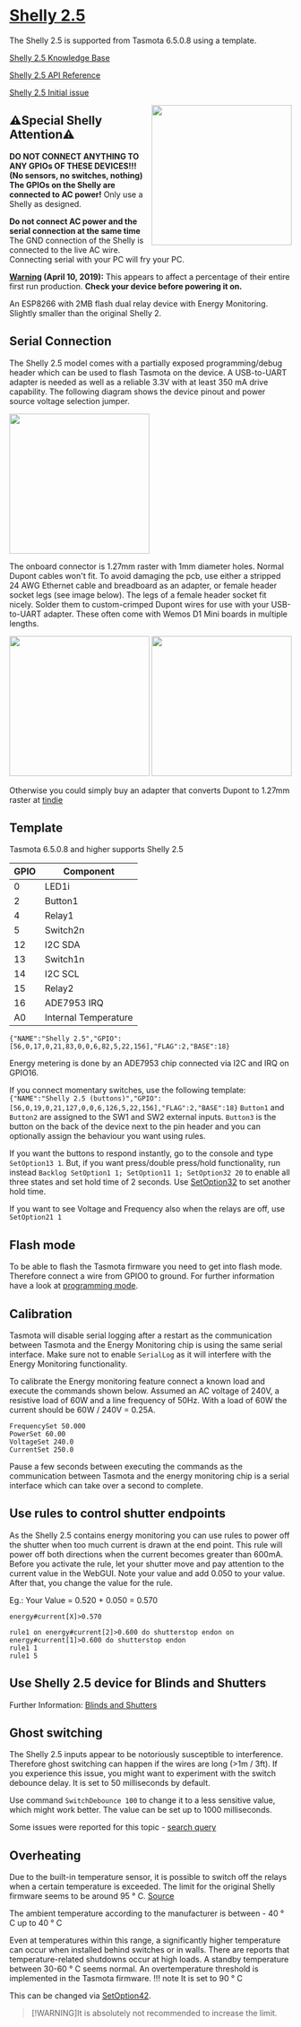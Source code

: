 # [Shelly 2.5](https://www.shelly.com/en/products/shop/shelly-2-5-ce-ul-1)

The Shelly 2.5 is supported from Tasmota 6.5.0.8 using a template.

[Shelly 2.5 Knowledge Base](https://kb.shelly.cloud/knowledge-base/shelly-2-5)

[Shelly 2.5 API Reference](https://shelly-api-docs.shelly.cloud/gen1/#shelly2-5)

[Shelly 2.5 Initial issue](https://github.com/arendst/Tasmota/issues/5592)

<img src="https://www.shelly.com/_Resources/Persistent/a/d/f/3/adf3a6866d34f9195f7c018cc4d8793c75a59fbd/108%5B72%5D-1250x1250.webp" width="250" align="right" />


## ⚠️️Special Shelly Attention⚠️️

**DO NOT CONNECT ANYTHING TO ANY GPIOs OF THESE DEVICES!!! (No sensors, no switches, nothing)
The GPIOs on the Shelly are connected to AC power!** Only use a Shelly as designed.

**Do not connect AC power and the serial connection at the same time**
The GND connection of the Shelly is connected to the live AC wire. Connecting serial with your PC will fry your PC.

**[Warning](https://www.facebook.com/groups/ShellyIoTCommunitySupport/permalink/2029876037111750/) (April 10, 2019):** This appears to affect a percentage of their entire first run production. **Check your device before powering it on.**

An ESP8266 with 2MB flash dual relay device with Energy Monitoring. Slightly smaller than the original Shelly 2.

## Serial Connection

The Shelly 2.5 model comes with a partially exposed programming/debug header which can be used to flash Tasmota on the device. A USB-to-UART adapter is needed as well as a reliable 3.3V with at least 350 mA drive capability. The following diagram shows the device pinout and power source voltage selection jumper.

<img src="https://kb.shelly.cloud/__attachments/237502485/2.5-addon-interface.png?inst-v=c5a6a296-4215-467c-94e2-cd19f02ebcf8" height="250" />

The onboard connector is 1.27mm raster with 1mm diameter holes. Normal Dupont cables won't fit. To avoid damaging the pcb, use either a stripped 24 AWG Ethernet cable and breadboard as an adapter, or female header socket legs (see image below). The legs of a female header socket fit nicely. Solder them to custom-crimped Dupont wires for use with your USB-to-UART adapter. These often come with Wemos D1 Mini boards in multiple lengths.

<img src="https://user-images.githubusercontent.com/188284/63646301-aef1d800-c710-11e9-9bf7-5b45ca470144.png" height="250" />
<img src="https://user-images.githubusercontent.com/188284/63646333-3dfef000-c711-11e9-9446-82ea0ce88c95.png" height="250" />

Otherwise you could simply buy an adapter that converts Dupont to 1.27mm raster at
[tindie](https://www.tindie.com/products/21512/)

## Template
Tasmota 6.5.0.8 and higher supports Shelly 2.5

| GPIO | Component |
| -- | -- |
| 0 | LED1i
| 2 | Button1
| 4 | Relay1
| 5 | Switch2n
| 12 | I2C SDA
| 13 | Switch1n
| 14 | I2C SCL
| 15 | Relay2
| 16 | ADE7953 IRQ
| A0 | Internal Temperature

`{"NAME":"Shelly 2.5","GPIO":[56,0,17,0,21,83,0,0,6,82,5,22,156],"FLAG":2,"BASE":18}`

Energy metering is done by an ADE7953 chip connected via I2C and IRQ on GPIO16.

If you connect momentary switches, use the following template:
`{"NAME":"Shelly 2.5 (buttons)","GPIO":[56,0,19,0,21,127,0,0,6,126,5,22,156],"FLAG":2,"BASE":18}`
`Button1` and `Button2` are assigned to the SW1 and SW2 external inputs. `Button3` is the button on the back of the device next to the pin header and you can optionally assign the behaviour you want using rules.

If you want the buttons to respond instantly, go to the console and type `SetOption13 1`.
But, if you want press/double press/hold functionality, run instead `Backlog SetOption1 1; SetOption11 1; SetOption32 20` to enable all three states and set hold time of 2 seconds. Use [SetOption32](../Commands.md#setoption32) to set another hold time.

If you want to see Voltage and Frequency also when the relays are off, use `SetOption21 1`

## Flash mode
To be able to flash the Tasmota firmware you need to get into flash mode. Therefore connect a wire from GPIO0 to ground. For further information have a look at [programming mode](../Getting-Started#programming-mode).

## Calibration
Tasmota will disable serial logging after a restart as the communication between Tasmota and the Energy Monitoring chip is using the same serial interface. Make sure not to enable `SerialLog` as it will interfere with the Energy Monitoring functionality.

To calibrate the Energy monitoring feature connect a known load and execute the commands shown below. Assumed an AC voltage of 240V, a resistive load of 60W and a line frequency of 50Hz. With a load of 60W the current should be 60W / 240V = 0.25A.
```
FrequencySet 50.000
PowerSet 60.00
VoltageSet 240.0
CurrentSet 250.0
```
Pause a few seconds between executing the commands as the communication between Tasmota and the energy monitoring chip is a serial interface which can take over a second to complete.

## Use rules to control shutter endpoints
As the Shelly 2.5 contains energy monitoring you can use rules to power off the shutter when too much current is drawn at the end point. This rule will power off both directions when the current becomes greater than 600mA.
Before you activate the rule, let your shutter move and pay attention to the current value in the WebGUI.
Note your value and add 0.050 to your value.
After that, you change the value for the rule.

Eg.: Your Value = 0.520 + 0.050 = 0.570

`energy#current[X]>0.570`

```
rule1 on energy#current[2]>0.600 do shutterstop endon on energy#current[1]>0.600 do shutterstop endon
rule1 1
rule1 5
```

## Use Shelly 2.5 device for Blinds and Shutters
Further Information: [Blinds and Shutters](../Blinds-and-Shutters)


## Ghost switching
The Shelly 2.5 inputs appear to be notoriously susceptible to interference. Therefore ghost switching can happen if the wires are long (>1m / 3ft). If you experience this issue, you might want to experiment with the switch debounce delay. It is set to 50 milliseconds by default.

Use command `SwitchDebounce 100` to change it to a less sensitive value, which might work better. The value can be set up to 1000 milliseconds.

Some issues were reported for this topic - [search query](https://github.com/arendst/Tasmota/issues?utf8=%E2%9C%93&q=ghost+shelly)


## Overheating

Due to the built-in temperature sensor, it is possible to switch off the relays when a certain temperature is exceeded. The limit for the original Shelly firmware seems to be around 95 ° C. [Source](https://www.shelly-support.eu/lexikon/index.php?entry/1-shelly-2-5/)

The ambient temperature according to the manufacturer is between - 40 ° C up to 40 ° C

Even at temperatures within this range, a significantly higher temperature can occur when installed behind switches or in walls. There are reports that temperature-related shutdowns occur at high loads.
A standby temperature between 30-60 ° C seems normal.
An overtemperature threshold is implemented in the Tasmota firmware.
!!! note
    It is set to 90 ° C

This can be changed via [SetOption42](../Commands.md#setoption42).
> [!WARNING]It is absolutely not recommended to increase the limit.
